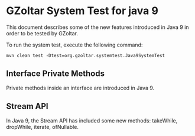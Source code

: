 # GZoltar System Test for java 9

This document describes some of the new features introduced in Java 9 in order to be tested by GZoltar.

To run the system test, execute the following command:

```
mvn clean test -Dtest=org.gzoltar.systemtest.Java9SystemTest
```

## Interface Private Methods

Private methods inside an interface are introduced in Java 9.

## Stream API

In Java 9, the Stream API has included some new methods: takeWhile, dropWhile, iterate, ofNullable.